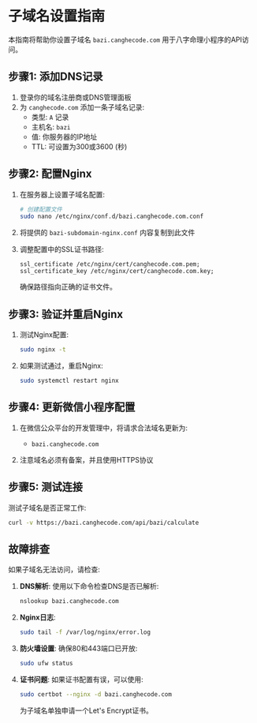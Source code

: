 # 子域名设置指南

本指南将帮助你设置子域名 `bazi.canghecode.com` 用于八字命理小程序的API访问。

## 步骤1: 添加DNS记录

1. 登录你的域名注册商或DNS管理面板
2. 为 `canghecode.com` 添加一条子域名记录:
   - 类型: `A` 记录
   - 主机名: `bazi`
   - 值: 你服务器的IP地址
   - TTL: 可设置为300或3600 (秒)

## 步骤2: 配置Nginx

1. 在服务器上设置子域名配置:
   ```bash
   # 创建配置文件
   sudo nano /etc/nginx/conf.d/bazi.canghecode.com.conf
   ```

2. 将提供的 `bazi-subdomain-nginx.conf` 内容复制到此文件
   
3. 调整配置中的SSL证书路径:
   ```
   ssl_certificate /etc/nginx/cert/canghecode.com.pem;
   ssl_certificate_key /etc/nginx/cert/canghecode.com.key;
   ```
   确保路径指向正确的证书文件。

## 步骤3: 验证并重启Nginx

1. 测试Nginx配置:
   ```bash
   sudo nginx -t
   ```

2. 如果测试通过，重启Nginx:
   ```bash
   sudo systemctl restart nginx
   ```

## 步骤4: 更新微信小程序配置

1. 在微信公众平台的开发管理中，将请求合法域名更新为:
   - `bazi.canghecode.com`

2. 注意域名必须有备案，并且使用HTTPS协议

## 步骤5: 测试连接

测试子域名是否正常工作:

```bash
curl -v https://bazi.canghecode.com/api/bazi/calculate
```

## 故障排查

如果子域名无法访问，请检查:

1. **DNS解析**: 使用以下命令检查DNS是否已解析:
   ```bash
   nslookup bazi.canghecode.com
   ```

2. **Nginx日志**:
   ```bash
   sudo tail -f /var/log/nginx/error.log
   ```

3. **防火墙设置**:
   确保80和443端口已开放:
   ```bash
   sudo ufw status
   ```

4. **证书问题**:
   如果证书配置有误，可以使用:
   ```bash
   sudo certbot --nginx -d bazi.canghecode.com
   ```
   为子域名单独申请一个Let's Encrypt证书。 